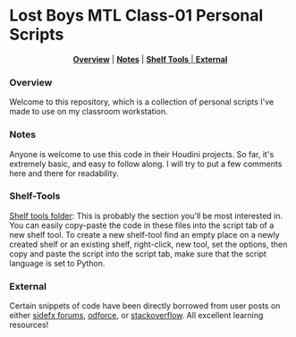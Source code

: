 # Lost Boys MTL Class-01 Personal Scripts #

<p align="center">
<b><a href="#overview">Overview</a></b>
|
<b><a href="#notes">Notes</a></b>
|
<b><a href="#shelf-tools">Shelf Tools</b>
|
<b><a href="#external">External</a></b>
</p>

### Overview

Welcome to this repository, which is a collection of personal scripts I've made to use on my classroom workstation.

### Notes

Anyone is welcome to use this code in their Houdini projects. So far, it's extremely basic, and easy to follow along. I will try to put a few comments here and there for readability.

### Shelf-Tools

[Shelf tools folder](https://github.com/SirClarks/LB-Scripts/tree/master/shelf_tools): This is probably the section you'll be most interested in. You can easily copy-paste the code in these files into the script tab of a new shelf tool. To create a new shelf-tool find an empty place on a newly created shelf or an existing shelf, right-click, new tool, set the options, then copy and paste the script into the script tab, make sure that the script language is set to Python.

### External

Certain snippets of code have been directly borrowed from user posts on either [sidefx forums](https://www.sidefx.com/forum/), [odforce](https://forums.odforce.net/), or [stackoverflow](https://stackoverflow.com/). All excellent learning resources!

